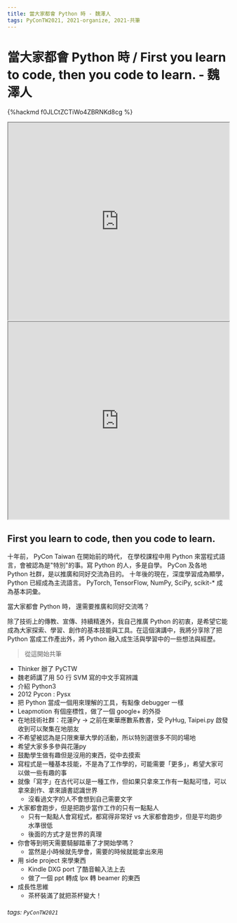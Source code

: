 ```yaml
---
title: 當大家都會 Python 時 - 魏澤人
tags: PyConTW2021, 2021-organize, 2021-共筆
---
```


# 當大家都會 Python 時 / First you learn to code, then you code to learn. - 魏澤人

{%hackmd f0JLCtZCTiWo4ZBRNKd8cg %}

<iframe src="https://app.sli.do/event/mmmy3jdh" height=450 width=100%></iframe>

<iframe src="https://wall.sli.do/event/mmmy3jdh?section=ac9331d3-e5f8-428e-8c8e-0b0da3a09b69" height=450 width=100%></iframe>

## First you learn to code, then you code to learn.
十年前， PyCon Taiwan 在開始前的時代， 在學校課程中用 Python 來當程式語言，會被認為是"特別"的事。寫 Python 的人，多是自學。 PyCon 及各地 Python 社群，是以推廣和同好交流為目的。
十年後的現在，深度學習成為顯學， Python 已經成為主流語言。 PyTorch, TensorFlow, NumPy, SciPy, scikit-* 成為基本詞彙。

當大家都會 Python 時， 還需要推廣和同好交流嗎？

除了技術上的傳教、宣傳、持續精進外，我自己推廣 Python 的初衷，是希望它能成為大家探索、學習、創作的基本技能與工具。在這個演講中，我將分享除了把 Python 當成工作產出外，將 Python 融入成生活與學習中的一些想法與經歷。

>從這開始共筆

* Thinker 辦了 PyCTW 
* 魏老師講了用 50 行 SVM 寫的中文手寫辨識
* 介紹 Python3
* 2012 Pycon : Pysx
* 把 Python 當成一個用來理解的工具，有點像 debugger 一樣
* Leapmotion 有個座標性，做了一個 google+ 的外掛
* 在地技術社群：花蓮Py -> 之前在東華應數系教書，受 PyHug, Taipei.py 啟發收到可以聚集在地朋友
* 不希望被認為是只限東華大學的活動，所以特別選很多不同的場地
* 希望大家多多參與花蓮py
* 鼓勵學生做有趣但是沒用的東西，從中去摸索
* 寫程式是一種基本技能，不是為了工作學的，可能需要「更多」，希望大家可以做一些有趣的事
* 就像「寫字」在古代可以是一種工作，但如果只拿來工作有一點點可惜，可以拿來創作、拿來讀書認識世界
    * 沒看過文字的人不會想到自己需要文字
* 大家都會跑步，但是把跑步當作工作的只有一點點人
    * 只有一點點人會寫程式，都寫得非常好 vs 大家都會跑步，但是平均跑步水準很低
    * 後面的方式才是世界的真理
* 你會等到明天需要騎腳踏車了才開始學嗎？
    * 當然是小時候就先學會，需要的時候就能拿出來用
* 用 side project 來學東西
    * Kindle DXG port 了酷音輸入法上去
    * 做了一個 ppt 轉成 lpx 轉 beamer 的東西
* 成長性思維
    * 茶杯裝滿了就把茶杯變大！

###### tags: `PyConTW2021`


